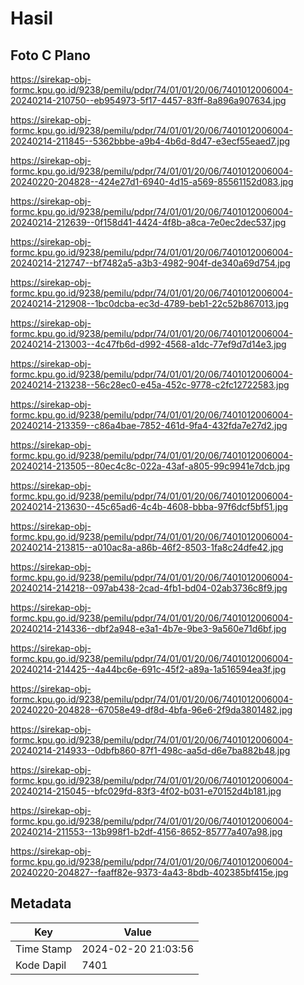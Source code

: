 # Hasil

## Foto C Plano

https://sirekap-obj-formc.kpu.go.id/9238/pemilu/pdpr/74/01/01/20/06/7401012006004-20240214-210750--eb954973-5f17-4457-83ff-8a896a907634.jpg

https://sirekap-obj-formc.kpu.go.id/9238/pemilu/pdpr/74/01/01/20/06/7401012006004-20240214-211845--5362bbbe-a9b4-4b6d-8d47-e3ecf55eaed7.jpg

https://sirekap-obj-formc.kpu.go.id/9238/pemilu/pdpr/74/01/01/20/06/7401012006004-20240220-204828--424e27d1-6940-4d15-a569-85561152d083.jpg

https://sirekap-obj-formc.kpu.go.id/9238/pemilu/pdpr/74/01/01/20/06/7401012006004-20240214-212639--0f158d41-4424-4f8b-a8ca-7e0ec2dec537.jpg

https://sirekap-obj-formc.kpu.go.id/9238/pemilu/pdpr/74/01/01/20/06/7401012006004-20240214-212747--bf7482a5-a3b3-4982-904f-de340a69d754.jpg

https://sirekap-obj-formc.kpu.go.id/9238/pemilu/pdpr/74/01/01/20/06/7401012006004-20240214-212908--1bc0dcba-ec3d-4789-beb1-22c52b867013.jpg

https://sirekap-obj-formc.kpu.go.id/9238/pemilu/pdpr/74/01/01/20/06/7401012006004-20240214-213003--4c47fb6d-d992-4568-a1dc-77ef9d7d14e3.jpg

https://sirekap-obj-formc.kpu.go.id/9238/pemilu/pdpr/74/01/01/20/06/7401012006004-20240214-213238--56c28ec0-e45a-452c-9778-c2fc12722583.jpg

https://sirekap-obj-formc.kpu.go.id/9238/pemilu/pdpr/74/01/01/20/06/7401012006004-20240214-213359--c86a4bae-7852-461d-9fa4-432fda7e27d2.jpg

https://sirekap-obj-formc.kpu.go.id/9238/pemilu/pdpr/74/01/01/20/06/7401012006004-20240214-213505--80ec4c8c-022a-43af-a805-99c9941e7dcb.jpg

https://sirekap-obj-formc.kpu.go.id/9238/pemilu/pdpr/74/01/01/20/06/7401012006004-20240214-213630--45c65ad6-4c4b-4608-bbba-97f6dcf5bf51.jpg

https://sirekap-obj-formc.kpu.go.id/9238/pemilu/pdpr/74/01/01/20/06/7401012006004-20240214-213815--a010ac8a-a86b-46f2-8503-1fa8c24dfe42.jpg

https://sirekap-obj-formc.kpu.go.id/9238/pemilu/pdpr/74/01/01/20/06/7401012006004-20240214-214218--097ab438-2cad-4fb1-bd04-02ab3736c8f9.jpg

https://sirekap-obj-formc.kpu.go.id/9238/pemilu/pdpr/74/01/01/20/06/7401012006004-20240214-214336--dbf2a948-e3a1-4b7e-9be3-9a560e71d6bf.jpg

https://sirekap-obj-formc.kpu.go.id/9238/pemilu/pdpr/74/01/01/20/06/7401012006004-20240214-214425--4a44bc6e-691c-45f2-a89a-1a516594ea3f.jpg

https://sirekap-obj-formc.kpu.go.id/9238/pemilu/pdpr/74/01/01/20/06/7401012006004-20240220-204828--67058e49-df8d-4bfa-96e6-2f9da3801482.jpg

https://sirekap-obj-formc.kpu.go.id/9238/pemilu/pdpr/74/01/01/20/06/7401012006004-20240214-214933--0dbfb860-87f1-498c-aa5d-d6e7ba882b48.jpg

https://sirekap-obj-formc.kpu.go.id/9238/pemilu/pdpr/74/01/01/20/06/7401012006004-20240214-215045--bfc029fd-83f3-4f02-b031-e70152d4b181.jpg

https://sirekap-obj-formc.kpu.go.id/9238/pemilu/pdpr/74/01/01/20/06/7401012006004-20240214-211553--13b998f1-b2df-4156-8652-85777a407a98.jpg

https://sirekap-obj-formc.kpu.go.id/9238/pemilu/pdpr/74/01/01/20/06/7401012006004-20240220-204827--faaff82e-9373-4a43-8bdb-402385bf415e.jpg


## Metadata

| Key        | Value               |
| ---------- | ------------------- |
| Time Stamp | 2024-02-20 21:03:56 |
| Kode Dapil | 7401                |



